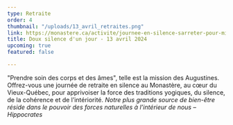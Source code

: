 ```yaml
---
type: Retraite
order: 4
thumbnail: "/uploads/13_avril_retraites.png"
link: https://monastere.ca/activite/journee-en-silence-sarreter-pour-mieux-avancer/
title: Doux silence d'un jour - 13 avril 2024
upcoming: true
featured: false

---
```

"Prendre soin des corps et des âmes", telle est la mission des Augustines. Offrez-vous une journée de retraite en silence au Monastère, au cœur du Vieux-Québec, pour apprivoiser la force des traditions yogiques, du silence, de la cohérence et de l’intériorité. _Notre plus grande source de bien-être réside dans le pouvoir des forces naturelles à l’intérieur de nous – Hippocrates_